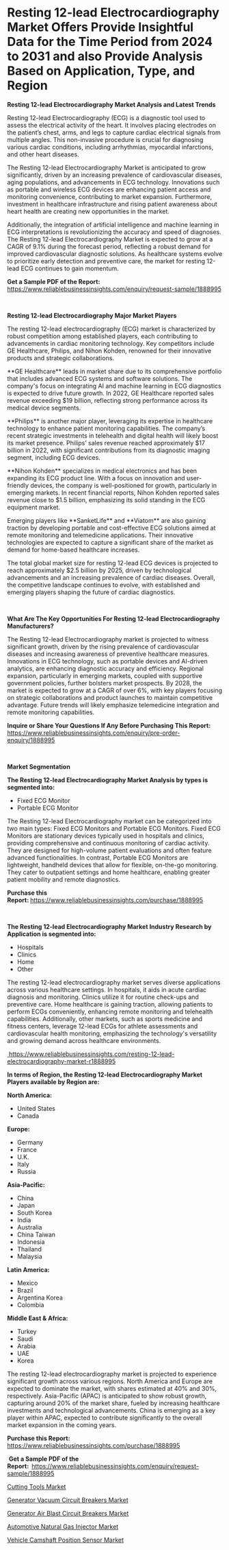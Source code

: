 <p><h1>Resting 12-lead Electrocardiography Market Offers Provide Insightful Data for the Time Period from 2024 to 2031 and also Provide Analysis Based on Application, Type, and Region</h1></p><p><strong>Resting 12-lead Electrocardiography Market Analysis and Latest Trends</strong></p>
<p><p>Resting 12-lead Electrocardiography (ECG) is a diagnostic tool used to assess the electrical activity of the heart. It involves placing electrodes on the patient’s chest, arms, and legs to capture cardiac electrical signals from multiple angles. This non-invasive procedure is crucial for diagnosing various cardiac conditions, including arrhythmias, myocardial infarctions, and other heart diseases. </p><p>The Resting 12-lead Electrocardiography Market is anticipated to grow significantly, driven by an increasing prevalence of cardiovascular diseases, aging populations, and advancements in ECG technology. Innovations such as portable and wireless ECG devices are enhancing patient access and monitoring convenience, contributing to market expansion. Furthermore, investment in healthcare infrastructure and rising patient awareness about heart health are creating new opportunities in the market.</p><p>Additionally, the integration of artificial intelligence and machine learning in ECG interpretations is revolutionizing the accuracy and speed of diagnoses. The Resting 12-lead Electrocardiography Market is expected to grow at a CAGR of 9.1% during the forecast period, reflecting a robust demand for improved cardiovascular diagnostic solutions. As healthcare systems evolve to prioritize early detection and preventive care, the market for resting 12-lead ECG continues to gain momentum.</p></p>
<p><strong>Get a Sample PDF of the Report:&nbsp;</strong> <a href="https://www.reliablebusinessinsights.com/enquiry/request-sample/1888995?utm_campaign=63&utm_medium=2&utm_source=Github&utm_content=ia&utm_term=24102024&utm_id=resting-12-lead-electrocardiography">https://www.reliablebusinessinsights.com/enquiry/request-sample/1888995</a></p>
<p>&nbsp;</p>
<p><strong>Resting 12-lead Electrocardiography Major Market Players</strong></p>
<p><p>The resting 12-lead electrocardiography (ECG) market is characterized by robust competition among established players, each contributing to advancements in cardiac monitoring technology. Key competitors include GE Healthcare, Philips, and Nihon Kohden, renowned for their innovative products and strategic collaborations.</p><p>**GE Healthcare** leads in market share due to its comprehensive portfolio that includes advanced ECG systems and software solutions. The company's focus on integrating AI and machine learning in ECG diagnostics is expected to drive future growth. In 2022, GE Healthcare reported sales revenue exceeding $19 billion, reflecting strong performance across its medical device segments.</p><p>**Philips** is another major player, leveraging its expertise in healthcare technology to enhance patient monitoring capabilities. The company’s recent strategic investments in telehealth and digital health will likely boost its market presence. Philips’ sales revenue reached approximately $17 billion in 2022, with significant contributions from its diagnostic imaging segment, including ECG devices.</p><p>**Nihon Kohden** specializes in medical electronics and has been expanding its ECG product line. With a focus on innovation and user-friendly devices, the company is well-positioned for growth, particularly in emerging markets. In recent financial reports, Nihon Kohden reported sales revenue close to $1.5 billion, emphasizing its solid standing in the ECG equipment market.</p><p>Emerging players like **SanketLife** and **Viatom** are also gaining traction by developing portable and cost-effective ECG solutions aimed at remote monitoring and telemedicine applications. Their innovative technologies are expected to capture a significant share of the market as demand for home-based healthcare increases.</p><p>The total global market size for resting 12-lead ECG devices is projected to reach approximately $2.5 billion by 2025, driven by technological advancements and an increasing prevalence of cardiac diseases. Overall, the competitive landscape continues to evolve, with established and emerging players shaping the future of cardiac diagnostics.</p></p>
<p>&nbsp;</p>
<p><strong>What Are The Key Opportunities For Resting 12-lead Electrocardiography Manufacturers?</strong></p>
<p><p>The Resting 12-lead Electrocardiography market is projected to witness significant growth, driven by the rising prevalence of cardiovascular diseases and increasing awareness of preventive healthcare measures. Innovations in ECG technology, such as portable devices and AI-driven analytics, are enhancing diagnostic accuracy and efficiency. Regional expansion, particularly in emerging markets, coupled with supportive government policies, further bolsters market prospects. By 2028, the market is expected to grow at a CAGR of over 6%, with key players focusing on strategic collaborations and product launches to maintain competitive advantage. Future trends will likely emphasize telemedicine integration and remote monitoring capabilities.</p></p>
<p><strong>Inquire or Share Your Questions If Any Before Purchasing This Report:</strong> <a href="https://www.reliablebusinessinsights.com/enquiry/pre-order-enquiry/1888995?utm_campaign=63&utm_medium=2&utm_source=Github&utm_content=ia&utm_term=24102024&utm_id=resting-12-lead-electrocardiography">https://www.reliablebusinessinsights.com/enquiry/pre-order-enquiry/1888995</a></p>
<p>&nbsp;</p>
<p><strong>Market Segmentation</strong></p>
<p><strong>The Resting 12-lead Electrocardiography Market Analysis by types is segmented into:</strong></p>
<p><ul><li>Fixed ECG Monitor</li><li>Portable ECG Monitor</li></ul></p>
<p><p>The Resting 12-lead Electrocardiography market can be categorized into two main types: Fixed ECG Monitors and Portable ECG Monitors. Fixed ECG Monitors are stationary devices typically used in hospitals and clinics, providing comprehensive and continuous monitoring of cardiac activity. They are designed for high-volume patient evaluations and often feature advanced functionalities. In contrast, Portable ECG Monitors are lightweight, handheld devices that allow for flexible, on-the-go monitoring. They cater to outpatient settings and home healthcare, enabling greater patient mobility and remote diagnostics.</p></p>
<p><strong>Purchase this Report:&nbsp;</strong><a href="https://www.reliablebusinessinsights.com/purchase/1888995?utm_campaign=63&utm_medium=2&utm_source=Github&utm_content=ia&utm_term=24102024&utm_id=resting-12-lead-electrocardiography">https://www.reliablebusinessinsights.com/purchase/1888995</a></p>
<p>&nbsp;</p>
<p><strong>The Resting 12-lead Electrocardiography Market Industry Research by Application is segmented into:</strong></p>
<p><ul><li>Hospitals</li><li>Clinics</li><li>Home</li><li>Other</li></ul></p>
<p><p>The resting 12-lead electrocardiography market serves diverse applications across various healthcare settings. In hospitals, it aids in acute cardiac diagnosis and monitoring. Clinics utilize it for routine check-ups and preventive care. Home healthcare is gaining traction, allowing patients to perform ECGs conveniently, enhancing remote monitoring and telehealth capabilities. Additionally, other markets, such as sports medicine and fitness centers, leverage 12-lead ECGs for athlete assessments and cardiovascular health monitoring, emphasizing the technology's versatility and growing demand across healthcare environments.</p></p>
<p><a href="https://www.reliablebusinessinsights.com/resting-12-lead-electrocardiography-market-r1888995?utm_campaign=63&utm_medium=2&utm_source=Github&utm_content=ia&utm_term=24102024&utm_id=resting-12-lead-electrocardiography">&nbsp;https://www.reliablebusinessinsights.com/resting-12-lead-electrocardiography-market-r1888995</a></p>
<p><strong>In terms of Region, the Resting 12-lead Electrocardiography Market Players available by Region are:</strong></p>
<p>
    <p> <strong> North America: </strong>
        <ul>
            <li>United States</li>
            <li>Canada</li>
        </ul>
        </p> 
    <p> <strong> Europe: </strong>
        <ul>
            <li>Germany</li>
            <li>France</li>
            <li>U.K.</li>
            <li>Italy</li>
            <li>Russia</li>
        </ul>
        </p> 
    <p> <strong> Asia-Pacific: </strong>
        <ul>
            <li>China</li>
            <li>Japan</li>
            <li>South Korea</li>
            <li>India</li>
            <li>Australia</li>
            <li>China Taiwan</li>
            <li>Indonesia</li>
            <li>Thailand</li>
            <li>Malaysia</li>
        </ul>
        </p> 
    <p> <strong> Latin America: </strong>
        <ul>
            <li>Mexico</li>
            <li>Brazil</li>
            <li>Argentina Korea</li>
            <li>Colombia</li>
        </ul>
        </p> 
    <p> <strong> Middle East & Africa: </strong>
        <ul>
            <li>Turkey</li>
            <li>Saudi</li>
            <li>Arabia</li>
            <li>UAE</li>
            <li>Korea</li>
        </ul>
    </p>
    </p>
<p><p>The resting 12-lead electrocardiography market is projected to experience significant growth across various regions. North America and Europe are expected to dominate the market, with shares estimated at 40% and 30%, respectively. Asia-Pacific (APAC) is anticipated to show robust growth, capturing around 20% of the market share, fueled by increasing healthcare investments and technological advancements. China is emerging as a key player within APAC, expected to contribute significantly to the overall market expansion in the coming years.</p></p>
<p><strong>Purchase this Report: </strong><a href="https://www.reliablebusinessinsights.com/purchase/1888995?utm_campaign=63&utm_medium=2&utm_source=Github&utm_content=ia&utm_term=24102024&utm_id=resting-12-lead-electrocardiography">https://www.reliablebusinessinsights.com/purchase/1888995</a></p>
<p>&nbsp;<strong>Get a Sample PDF of the Report:&nbsp;&nbsp;</strong><a href="https://www.reliablebusinessinsights.com/enquiry/request-sample/1888995?utm_campaign=63&utm_medium=2&utm_source=Github&utm_content=ia&utm_term=24102024&utm_id=resting-12-lead-electrocardiography">https://www.reliablebusinessinsights.com/enquiry/request-sample/1888995</a></p>
<p><strong></strong></p>
<p><p><a href="https://issuu.com/reportprime-2/docs/cutting-tools-market-size-2030.pptx_05d648bc8ccf16?utm_campaign=63&utm_medium=2&utm_source=Github&utm_content=ia&utm_term=24102024&utm_id=resting-12-lead-electrocardiography">Cutting Tools Market</a></p><p><a href="https://www.linkedin.com/pulse/unveiling-market-trends-global-generator-vacuum-circuit-k0yue?utm_campaign=63&utm_medium=2&utm_source=Github&utm_content=ia&utm_term=24102024&utm_id=resting-12-lead-electrocardiography">Generator Vacuum Circuit Breakers Market</a></p><p><a href="https://www.linkedin.com/pulse/mapping-generator-air-blast-circuit-breakers-market-trends-k0lie?utm_campaign=63&utm_medium=2&utm_source=Github&utm_content=ia&utm_term=24102024&utm_id=resting-12-lead-electrocardiography">Generator Air Blast Circuit Breakers Market</a></p><p><a href="https://github.com/kimhelmer83/Market-Research-Report-List-1/blob/main/automotive-natural-gas-injector-market.md?utm_campaign=63&utm_medium=2&utm_source=Github&utm_content=ia&utm_term=24102024&utm_id=resting-12-lead-electrocardiography">Automotive Natural Gas Injector Market</a></p><p><a href="https://github.com/maq4brod/Market-Research-Report-List-1/blob/main/vehicle-camshaft-position-sensor-market.md?utm_campaign=63&utm_medium=2&utm_source=Github&utm_content=ia&utm_term=24102024&utm_id=resting-12-lead-electrocardiography">Vehicle Camshaft Position Sensor Market</a></p></p>